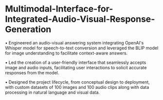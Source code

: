 # Multimodal-Interface-for-Integrated-Audio-Visual-Response-Generation

• Engineered an audio-visual answering system integrating OpenAI's Whisper model for speech-to-text conversion and leveraged the BLIP model for image understanding to facilitate context-aware answers.

• Led the creation of a user-friendly interface that seamlessly accepts image and audio inputs, facilitating user interactions to solicit accurate responses from the model.

• Designed the project lifecycle, from conceptual design to deployment, with custom datasets of 100 images and 100 audio clips along with data processing in natural language and visual data.
